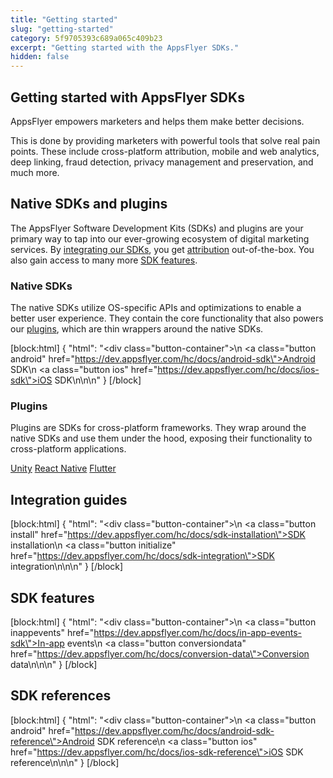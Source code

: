 ```yaml
---
title: "Getting started"
slug: "getting-started"
category: 5f9705393c689a065c409b23
excerpt: "Getting started with the AppsFlyer SDKs."
hidden: false
---
```

Getting started with AppsFlyer SDKs
-----------------------------------

AppsFlyer empowers marketers and helps them make better decisions.

This is done by providing marketers with powerful tools that solve real pain points. These include cross-platform attribution, mobile and web analytics, deep linking, fraud detection, privacy management and preservation, and much more.

Native SDKs and plugins
-----------------------

The AppsFlyer Software Development Kits (SDKs) and plugins are your primary way to tap into our ever-growing ecosystem of digital marketing services. By [integrating our SDKs](https://dev.appsflyer.com/hc/docs/getting-started#integration-guides), you get [attribution](https://support.appsflyer.com/hc/en-us/articles/207447053) out-of-the-box. You also gain access to many more [SDK features](https://dev.appsflyer.com/hc/docs/getting-started#sdk-features).

### Native SDKs

The native SDKs utilize OS-specific APIs and optimizations to enable a better user experience. They contain the core functionality that also powers our [plugins](https://dev.appsflyer.com/hc/docs/getting-started#plugins), which are thin wrappers around the native SDKs.

[block:html]
{
  "html": "<div class=\"button-container\">\n  <a class=\"button android\" href=\"https://dev.appsflyer.com/hc/docs/android-sdk\">Android SDK</a>\n  <a class=\"button ios\" href=\"https://dev.appsflyer.com/hc/docs/ios-sdk\">iOS SDK</a>\n</div>\n\n<style>\n  .button-container {\n  \tdisplay: flex;\n  }\n  .button {\n    display: flex;\n    justify-content: center;\n    align-items: center;\n    width: 150px;\n\t  border-radius: 6px;\n    padding: 8px;\n    margin-right: 4px;\n\t}\n  \n  .button:before {\n  \tmargin-right: 4px;\n  }\n\n  .button.android {\n    border: solid 2px #3DDC84;\n  }\n\n  .button.ios {\n  \tborder-radius: 6px;\n    padding: 8px;\n    border: solid 2px #7D7D7D;\n  }\n\n  .ios:before {\n        content: url(\"https://files.readme.io/19fdc72-apple-icon.svg\");\n  }\n\n  .android:before {\n        content: url(\"https://files.readme.io/d7dc5a3-android-icon.svg\");\n  }\n\n\n\n.unity:before {\n    content: url(\"https://files.readme.io/59acdf6-unity-icon.svg\");\n}\n\n.reactnative:before {\n   content: url(\"https://files.readme.io/3e1288d-reactnative-icon.svg\");\n}\n\n.flutter:before {\n    content: url(\"https://files.readme.io/1f70175-flutter-icon.svg\");\n}\n</style>"
}
[/block]

### Plugins

Plugins are SDKs for cross-platform frameworks. They wrap around the native SDKs and use them under the hood, exposing their functionality to cross-platform applications.

<div class="button-container">
  <a class="button unity" href="https://dev.appsflyer.com/hc/docs/unity-plugin">Unity</a>
  <a class="button reactnative" href="https://github.com/AppsFlyerSDK/appsflyer-react-native-plugin">React Native</a>
  <a class="button flutter" href="https://github.com/af-dbram/appsflyer-flutter-plugin">Flutter</a>
</div>

Integration guides
------------------

[block:html]
{
  "html": "<div class=\"button-container\">\n  <a class=\"button install\" href=\"https://dev.appsflyer.com/hc/docs/sdk-installation\">SDK installation</a>\n  <a class=\"button initialize\" href=\"https://dev.appsflyer.com/hc/docs/sdk-integration\">SDK integration</a>\n</div>\n\n<style>\n  .button-container {\n  \tdisplay: flex;\n  }\n  .button {\n    display: flex;\n    justify-content: center;\n    align-items: center;\n    width: 150px;\n\t  border-radius: 6px;\n    border: solid 2px;\n    border-color: var(--project-primary-color);\n    padding: 16px;\n    margin-right: 4px;\n\t}\n</style>"
}
[/block]

SDK features
------------

[block:html]
{
  "html": "<div class=\"button-container\">\n  <a class=\"button inappevents\" href=\"https://dev.appsflyer.com/hc/docs/in-app-events-sdk\">In-app events</a>\n  <a class=\"button conversiondata\" href=\"https://dev.appsflyer.com/hc/docs/conversion-data\">Conversion data</a>\n</div>\n\n<style>\n  .button-container {\n  \tdisplay: flex;\n  }\n  .button {\n    display: flex;\n    justify-content: center;\n    align-items: center;\n    width: 150px;\n\t  border-radius: 6px;\n    border: solid 2px;\n    border-color: var(--project-primary-color);\n    padding: 16px;\n    margin-right: 4px;\n\t}\n</style>"
}
[/block]

SDK references
--------------

[block:html]
{
  "html": "<div class=\"button-container\">\n  <a class=\"button android\" href=\"https://dev.appsflyer.com/hc/docs/android-sdk-reference\">Android SDK reference</a>\n  <a class=\"button ios\" href=\"https://dev.appsflyer.com/hc/docs/ios-sdk-reference\">iOS SDK reference</a>\n</div>\n\n<style>\n  .button-container {\n  \tdisplay: flex;\n  }\n  .button {\n    display: flex;\n    justify-content: center;\n    align-items: center;\n    width: 150px;\n\t  border-radius: 6px;\n    border: solid 2px;\n    border-color: var(--project-primary-color);\n    padding: 16px;\n    margin-right: 4px;\n\t}\n  \n</style>"
}
[/block]